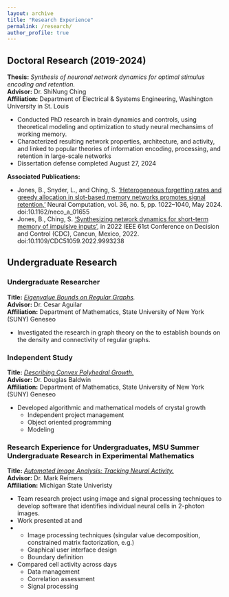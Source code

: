 ```yaml
---
layout: archive
title: "Research Experience"
permalink: /research/
author_profile: true
---
```


## Doctoral Research **(2019-2024)**
**Thesis:** <em>Synthesis of neuronal network dynamics for optimal stimulus encoding and retention.</em> <br>
**Advisor:** Dr. ShiNung Ching <br>
**Affiliation:** Department of Electrical & Systems Engineering, Washington University in St. Louis <br>

  * Conducted PhD research in brain dynamics and controls, using theoretical modeling and optimization to study neural mechansims of working memory. 
  * Characterized resulting network properties, architecture, and activity, and linked to popular theories of information encoding, processing, and retention in large-scale networks
  * Dissertation defense completed August 27, 2024


**Associated Publications:** <br>
* Jones, B., Snyder, L., and Ching, S. [‘Heterogeneous forgetting rates and greedy allocation in slot-based memory networks promotes signal retention,’](https://doi.org/10.1162/neco_a_01655) Neural Computation, vol. 36, no. 5, pp. 1022–1040, May 2024. doi:10.1162/neco_a_01655
* Jones, B., Ching, S. [‘Synthesizing network dynamics for short-term memory of impulsive inputs’](https://doi.org/10.1109/CDC51059.2022.9993238), in 2022 IEEE 61st Conference on Decision and Control (CDC), Cancun, Mexico, 2022. doi:10.1109/CDC51059.2022.9993238



## Undergraduate Research
### Undergraduate Researcher
**Title:** <em>[Eigenvalue Bounds on Regular Graphs](http://bethanna.github.io/files/2018-EigBounds-talk).</em> <br> 
**Advisor:** Dr. Cesar Aguilar <br> 
**Affiliation:** Department of Mathematics, State University of New York (SUNY) Geneseo <br>

  * Investigated the  research in graph theory on the to establish bounds on the density and connectivity of regular graphs.
  

   
### Independent Study
**Title:** <em>[Describing Convex Polyhedral Growth.](http://bethanna.github.io/files/Eigenvalue_Bounds_on_Regular_Graphs__vertical_.pdf)</em> <br> 
**Advisor:** Dr. Douglas Baldwin <br> 
**Affiliation:** Department of Mathematics, State University of New York (SUNY) Geneseo <br>

  * Developed algorithmic and mathematical models of crystal growth
    * Independent project management
    * Object oriented programming
    * Modeling



### Research Experience for Undergraduates, MSU Summer Undergraduate Research in Experimental Mathematics
**Title:** <em>[Automated Image Analysis: Tracking Neural Activity.](http://bethanna.github.io/files/Tracking_Neural_Activity__Automated_Image_Analysis.pdf)</em> <br> 
**Advisor:** Dr. Mark Reimers <br> 
**Affiliation:** Michigan State Univeristy <br>

  * Team research project using image and signal processing techniques to develop software that identifies individual neural cells in 2-photon images. 
  * Work presented at and
  * 
    * Image processing techniques (singular value decomposition, constrained matrix factorization, e.g.)
    * Graphical user interface design
    * Boundary definition
  * Compared cell activity across days
    * Data management
    * Correlation assessment
    * Signal processing
   


